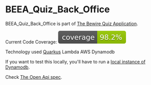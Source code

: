 # BEEA_Quiz_Back_Office

BEEA_Quiz_Back_Office is part of
[The Bewire Quiz Application](https://github.com/orgs/CollideNV/projects/4).

Current Code Coverage: ![Coverage](.github/badges/jacoco.svg)

Technology used [Quarkus](https://quarkus.io/)
Lambda AWS
Dynamodb

If you want to test this locally, you'll have to run
a [local instance of Dynamodb](https://hub.docker.com/r/amazon/dynamodb-local).

Check [The Open Api spec](https://collidenv.github.io/BEEA_Quiz_Back_Office/).